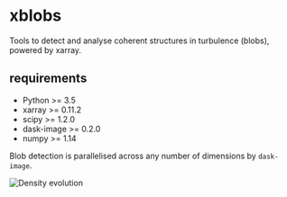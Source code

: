 # xblobs
Tools to detect and analyse coherent structures in turbulence (blobs), powered by xarray.

## requirements
- Python >= 3.5
- xarray >= 0.11.2
- scipy >= 1.2.0
- dask-image >= 0.2.0
- numpy >= 1.14

Blob detection is parallelised across any number of dimensions by `dask-image`.

![Density evolution](example_gifs/turbulence_blobs.gif ) 
